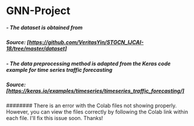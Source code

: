 # GNN-Project

##### - The dataset is obtained from 
##### Source: [https://github.com/VeritasYin/STGCN_IJCAI-18/tree/master/dataset]

##### - The data preprocessing method is adapted from the Keras code example for time series traffic forecasting
##### Source: [https://keras.io/examples/timeseries/timeseries_traffic_forecasting/]


######## There is an error with the Colab files not showing properly. However, you can view the files correctly by following the Colab link within each file. I'll fix this issue soon. Thanks!
